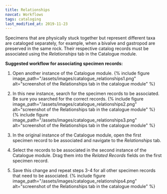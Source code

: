 ```yaml
---
title: Relationships
navcat: Workflows
tags: cataloging
last_modified_at: 2019-11-23
---
```


Specimens that are physically stuck together but represent different taxa are cataloged separately, for example, when a bivalve and gastropod are preserved in the same rock. Their respective catalog records must be associated using the *Relationships* tab in the Catalogue module.

**Suggested workflow for associating specimen records:**

  1. Open another instance of the Catalogue module.
{% include figure image_path="/assets/images/catalogue_relationships1.png" alt="screenshot of the Relationships tab in the catalogue module" %}

  2. In this new instance, search for the specimen records to be associated. Be sure you searched for the correct records.
{% include figure image_path="/assets/images/catalogue_relationships2.png" alt="screenshot of the Relationships tab in the catalogue module" %}
{% include figure image_path="/assets/images/catalogue_relationships3.png" alt="screenshot of the Relationships tab in the catalogue module" %}

  3. In the original instance of the Catalogue module, open the first specimen record to be associated and navigate to the *Relationships* tab.

  4. Select the records to be associated in the second instance of the Catalogue module. Drag them into the *Related Records* fields on the first specimen record.

  5. Save this change and repeat steps 3-4 for all other specimen records that need to be associated.
{% include figure image_path="/assets/images/catalogue_relationships4.png" alt="screenshot of the Relationships tab in the catalogue module" %}

